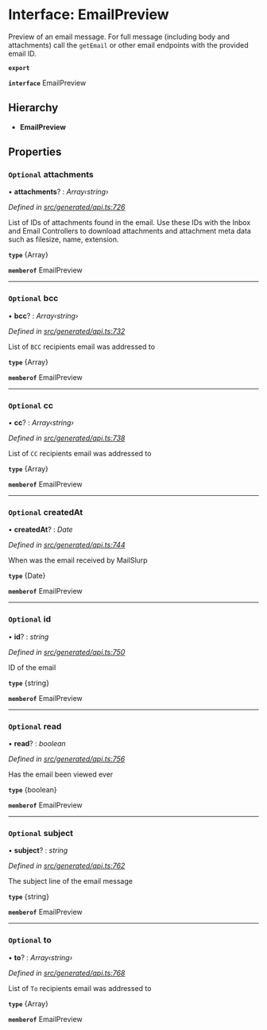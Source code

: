 # Interface: EmailPreview

Preview of an email message. For full message (including body and attachments) call the `getEmail` or other email endpoints with the provided email ID.

**`export`** 

**`interface`** EmailPreview

## Hierarchy

* **EmailPreview**

## Properties

### `Optional` attachments

• **attachments**? : *Array‹string›*

*Defined in [src/generated/api.ts:726](https://github.com/mailslurp/mailslurp-client-ts-js/blob/45dbdd8/src/generated/api.ts#L726)*

List of IDs of attachments found in the email. Use these IDs with the Inbox and Email Controllers to download attachments and attachment meta data such as filesize, name, extension.

**`type`** {Array<string>}

**`memberof`** EmailPreview

___

### `Optional` bcc

• **bcc**? : *Array‹string›*

*Defined in [src/generated/api.ts:732](https://github.com/mailslurp/mailslurp-client-ts-js/blob/45dbdd8/src/generated/api.ts#L732)*

List of `BCC` recipients email was addressed to

**`type`** {Array<string>}

**`memberof`** EmailPreview

___

### `Optional` cc

• **cc**? : *Array‹string›*

*Defined in [src/generated/api.ts:738](https://github.com/mailslurp/mailslurp-client-ts-js/blob/45dbdd8/src/generated/api.ts#L738)*

List of `CC` recipients email was addressed to

**`type`** {Array<string>}

**`memberof`** EmailPreview

___

### `Optional` createdAt

• **createdAt**? : *Date*

*Defined in [src/generated/api.ts:744](https://github.com/mailslurp/mailslurp-client-ts-js/blob/45dbdd8/src/generated/api.ts#L744)*

When was the email received by MailSlurp

**`type`** {Date}

**`memberof`** EmailPreview

___

### `Optional` id

• **id**? : *string*

*Defined in [src/generated/api.ts:750](https://github.com/mailslurp/mailslurp-client-ts-js/blob/45dbdd8/src/generated/api.ts#L750)*

ID of the email

**`type`** {string}

**`memberof`** EmailPreview

___

### `Optional` read

• **read**? : *boolean*

*Defined in [src/generated/api.ts:756](https://github.com/mailslurp/mailslurp-client-ts-js/blob/45dbdd8/src/generated/api.ts#L756)*

Has the email been viewed ever

**`type`** {boolean}

**`memberof`** EmailPreview

___

### `Optional` subject

• **subject**? : *string*

*Defined in [src/generated/api.ts:762](https://github.com/mailslurp/mailslurp-client-ts-js/blob/45dbdd8/src/generated/api.ts#L762)*

The subject line of the email message

**`type`** {string}

**`memberof`** EmailPreview

___

### `Optional` to

• **to**? : *Array‹string›*

*Defined in [src/generated/api.ts:768](https://github.com/mailslurp/mailslurp-client-ts-js/blob/45dbdd8/src/generated/api.ts#L768)*

List of `To` recipients email was addressed to

**`type`** {Array<string>}

**`memberof`** EmailPreview
